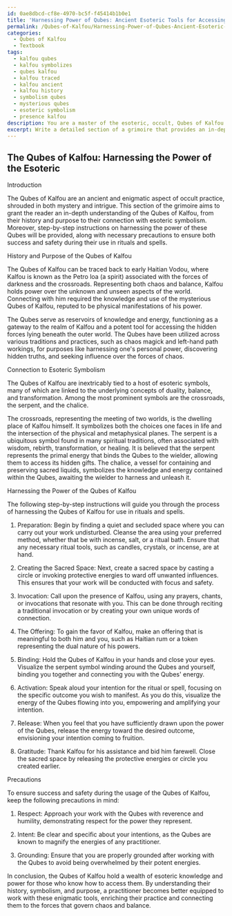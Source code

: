 ```yaml
---
id: 0ae8dbcd-cf8e-4970-bc5f-f45414b1b0e1
title: 'Harnessing Power of Qubes: Ancient Esoteric Tools for Accessing Chaos & Balance'
permalink: /Qubes-of-Kalfou/Harnessing-Power-of-Qubes-Ancient-Esoteric-Tools-for-Accessing-Chaos-Balance/
categories:
  - Qubes of Kalfou
  - Textbook
tags:
  - kalfou qubes
  - kalfou symbolizes
  - qubes kalfou
  - kalfou traced
  - kalfou ancient
  - kalfou history
  - symbolism qubes
  - mysterious qubes
  - esoteric symbolism
  - presence kalfou
description: You are a master of the esoteric, occult, Qubes of Kalfou and education, you have written many textbooks on the subject in ways that provide students with rich and deep understanding of the subject. You are being asked to write textbook-like sections on a topic and you do it with full context, explainability, and reliability in accuracy to the true facts of the topic at hand, in a textbook style that a student would easily be able to learn from, in a rich, engaging, and contextual way. Always include relevant context (such as formulas and history), related concepts, and in a way that someone can gain deep insights from.
excerpt: Write a detailed section of a grimoire that provides an in-depth understanding of the Qubes of Kalfou, including their history, purpose, and methods of utilization in occult practices. Explain the connection between the Qubes of Kalfou and the esoteric symbolism associated with them. Also, provide step-by-step instructions on how to harness the power of the Qubes of Kalfou in rituals and spells, discussing the precautions one must take to ensure success and safety during their usage.
---
```


## The Qubes of Kalfou: Harnessing the Power of the Esoteric

Introduction

The Qubes of Kalfou are an ancient and enigmatic aspect of occult practice, shrouded in both mystery and intrigue. This section of the grimoire aims to grant the reader an in-depth understanding of the Qubes of Kalfou, from their history and purpose to their connection with esoteric symbolism. Moreover, step-by-step instructions on harnessing the power of these Qubes will be provided, along with necessary precautions to ensure both success and safety during their use in rituals and spells.

History and Purpose of the Qubes of Kalfou

The Qubes of Kalfou can be traced back to early Haitian Vodou, where Kalfou is known as the Petro loa (a spirit) associated with the forces of darkness and the crossroads. Representing both chaos and balance, Kalfou holds power over the unknown and unseen aspects of the world. Connecting with him required the knowledge and use of the mysterious Qubes of Kalfou, reputed to be physical manifestations of his power.

The Qubes serve as reservoirs of knowledge and energy, functioning as a gateway to the realm of Kalfou and a potent tool for accessing the hidden forces lying beneath the outer world. The Qubes have been utilized across various traditions and practices, such as chaos magick and left-hand path workings, for purposes like harnessing one's personal power, discovering hidden truths, and seeking influence over the forces of chaos.

Connection to Esoteric Symbolism

The Qubes of Kalfou are inextricably tied to a host of esoteric symbols, many of which are linked to the underlying concepts of duality, balance, and transformation. Among the most prominent symbols are the crossroads, the serpent, and the chalice.

The crossroads, representing the meeting of two worlds, is the dwelling place of Kalfou himself. It symbolizes both the choices one faces in life and the intersection of the physical and metaphysical planes. The serpent is a ubiquitous symbol found in many spiritual traditions, often associated with wisdom, rebirth, transformation, or healing. It is believed that the serpent represents the primal energy that binds the Qubes to the wielder, allowing them to access its hidden gifts. The chalice, a vessel for containing and preserving sacred liquids, symbolizes the knowledge and energy contained within the Qubes, awaiting the wielder to harness and unleash it.

Harnessing the Power of the Qubes of Kalfou

The following step-by-step instructions will guide you through the process of harnessing the Qubes of Kalfou for use in rituals and spells.

1. Preparation: Begin by finding a quiet and secluded space where you can carry out your work undisturbed. Cleanse the area using your preferred method, whether that be with incense, salt, or a ritual bath. Ensure that any necessary ritual tools, such as candles, crystals, or incense, are at hand.

2. Creating the Sacred Space: Next, create a sacred space by casting a circle or invoking protective energies to ward off unwanted influences. This ensures that your work will be conducted with focus and safety.

3. Invocation: Call upon the presence of Kalfou, using any prayers, chants, or invocations that resonate with you. This can be done through reciting a traditional invocation or by creating your own unique words of connection.

4. The Offering: To gain the favor of Kalfou, make an offering that is meaningful to both him and you, such as Haitian rum or a token representing the dual nature of his powers.

5. Binding: Hold the Qubes of Kalfou in your hands and close your eyes. Visualize the serpent symbol winding around the Qubes and yourself, binding you together and connecting you with the Qubes' energy.

6. Activation: Speak aloud your intention for the ritual or spell, focusing on the specific outcome you wish to manifest. As you do this, visualize the energy of the Qubes flowing into you, empowering and amplifying your intention.

7. Release: When you feel that you have sufficiently drawn upon the power of the Qubes, release the energy toward the desired outcome, envisioning your intention coming to fruition.

8. Gratitude: Thank Kalfou for his assistance and bid him farewell. Close the sacred space by releasing the protective energies or circle you created earlier.

Precautions

To ensure success and safety during the usage of the Qubes of Kalfou, keep the following precautions in mind:

1. Respect: Approach your work with the Qubes with reverence and humility, demonstrating respect for the power they represent.

2. Intent: Be clear and specific about your intentions, as the Qubes are known to magnify the energies of any practitioner.

3. Grounding: Ensure that you are properly grounded after working with the Qubes to avoid being overwhelmed by their potent energies.

In conclusion, the Qubes of Kalfou hold a wealth of esoteric knowledge and power for those who know how to access them. By understanding their history, symbolism, and purpose, a practitioner becomes better equipped to work with these enigmatic tools, enriching their practice and connecting them to the forces that govern chaos and balance.
